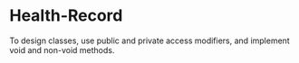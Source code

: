 # Health-Record
To design classes, use public and private access modifiers, and implement void and non-void methods.
